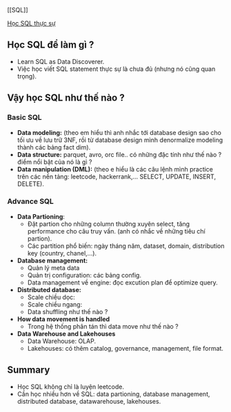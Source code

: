 [[SQL]]

[Học SQL thực sự](https://www.youtube.com/watch?v=qPPTVPCzed0)
## Học SQL để làm gì ?

- Learn SQL as Data Discoverer.
- Việc học viết SQL statement thực sự là chưa đủ (nhưng nó cũng quan trọng).
## Vậy học SQL như thế nào ?
### Basic SQL
- **Data modeling:** (theo em hiểu thì anh nhắc tới database design sao cho tối ưu về lưu trữ 3NF, rồi từ database design mình denormalize modeling thành các bảng fact dim).
- **Data structure:** parquet, avro, orc file.. có những đặc tính như thế nào ? điểm nổi bật của nó là gì ?
- **Data manipulation (DML):** (theo e hiểu là các câu lệnh mình practice trên các nền tảng: leetcode, hackerrank,... SELECT, UPDATE, INSERT, DELETE).
### Advance SQL
- **Data Partioning**: 
	- Đặt partion cho những column thường xuyên select, tăng performance cho câu truy vấn. (anh có nhắc về những tiêu chí partion).
	- Các partition phổ biến: ngày tháng năm, dataset, domain, distribution key (country, chanel,...).
- **Database management:** 
	- Quản lý meta data
	- Quản trị configuration: các bảng config.
	- Data management về engine: đọc excution plan để optimize query.
- **Distributed database:**
	- Scale chiều dọc:
	- Scale chiều ngang: 
	- Data shuffling như thế nào ?
- **How data movement is handled**
	- Trong hệ thống phân tán thì data move như thế nào ?
- **Data Warehouse and Lakehouses**
	- Data Warehouse: OLAP. 
	- Lakehouses: có thêm catalog, governance, management, file format.
## Summary
- Học SQL không chỉ là luyện leetcode.
- Cần học nhiều hơn về SQL: data partioning, database management, distributed database, datawarehouse, lakehouses.